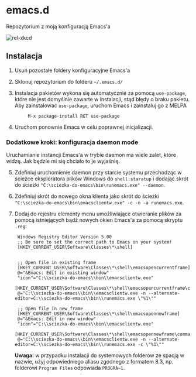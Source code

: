 # emacs.d

Repozytorium z moją konfiguracją Emacs'a 

![rel-xkcd](https://imgs.xkcd.com/comics/automation.png)

## Instalacja

1. Usuń pozostałe foldery konfiguracyjne Emacs'a
2. Sklonuj repozytorium do folderu `~/.emacs.d/`
3. Instalacja pakietów wykona się automatycznie za pomocą `use-package`, które nie jest domyślnie zawarte w instalacji, stąd błędy o braku pakietu. Aby zainstalować `use-package`, uruchom Emacs i zainstaluj go z MELPA

			M-x package-install RET use-package

4. Uruchom ponownie Emacs w celu poprawnej inicjalizacji.

### Dodatkowe kroki: konfiguracja daemon mode

Uruchamianie instancji Emacs'a w trybie daemon ma wiele zalet, które widzę. Jak będzie mi się chciało to je wyjaśnię.

5. Zdefiniuj uruchomienie daemon przy starcie systemu przechodząc w ścieżce eksploratora plików Windows do `shell:staratup` i dodając skrót do ścieżki `"C:\sciezka-do-emacs\bin\runemacs.exe" --daemon`.

6. Zdefiniuj skrót do nowego okna klienta jako skrót do ścieżki `"C:\sciezka-do-emacs\bin\emacsclientw.exe" -c -n -a runemacs.exe`.

7. Dodaj do rejestru elementy menu umożliwiające otwieranie plików za pomocą istniejących bądź nowych okien Emacs'a za pomocą skryptu `.reg`:
		
		Windows Registry Editor Version 5.00
		;; Be sure to set the correct path to Emacs on your system!
		[HKEY_CURRENT_USER\Software\Classes\*\shell]


		;; Open file in existing frame
		[HKEY_CURRENT_USER\Software\Classes\*\shell\emacsopencurrentframe]
		@="&Emacs: Edit in existing window"
		"icon"="C:\\sciezka-do-emacs\\bin\\emacsclientw.exe"
		[HKEY_CURRENT_USER\Software\Classes\*\shell\emacsopencurrentframe\command]
		@="C:\\sciezka-do-emacs\\bin\\emacsclientw.exe -n --alternate-editor=C:\\sciezka-do-emacs\\bin\\runemacs.exe \"%1\""

		;; Open file in new frame
		[HKEY_CURRENT_USER\Software\Classes\*\shell\emacsopennewframe]
		@="&Emacs: Edit in new window"
		"icon"="C:\\sciezka-do-emacs\\bin\\emacsclientw.exe"
		[HKEY_CURRENT_USER\Software\Classes\*\shell\emacsopennewframe\command]
		@="C:\\sciezka-do-emacs\\bin\\emacsclientw.exe -n --alternate-editor=C:\\sciezka-do-emacs\\bin\\runemacs.exe -c \"%1\""

	**Uwaga:** w przypadku instalacji do systemowych folderów ze spacją w nazwie, użyj odpowiedniego  aliasu zgodnego z formatem 8.3, np. folderowi `Program Files` odpowiada `PROGRA~1`. 
